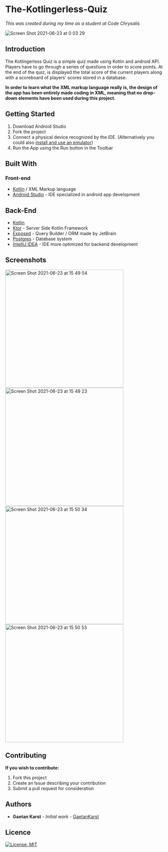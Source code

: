 # The-Kotlingerless-Quiz

*This was created during my time as a student at Code Chrysalis*

![Screen Shot 2021-06-23 at 0 03 29](https://user-images.githubusercontent.com/66731438/122949680-d1111b80-d3b6-11eb-90d0-e63e6b7fc456.png)

## Introduction

The Kotlingerless Quiz is a simple quiz made using Kotlin and android API. Players have to go through a series of questions in order to score points. 
At the end of the quiz, is displayed the total score of the current players along with a scoreboard of players' scores stored in a database. 

**In order to learn what the XML markup language really is, the design of the app has been entirely made coding in XML, meaning that no drop-down elements have been used during this project.**

## Getting Started

1. Download Android Studio
2. Fork the project
3. Connect a physical device recognized by the IDE. (Alternatively you could also [install and use an emulator](https://developer.android.com/studio/run/emulator))
4. Run the App using the Run button in the Toolbar

## Built With

### Front-end
* [Kotlin](https://kotlinlang.org/docs/home.html) / XML Markup language
* [Android Studio](https://developer.android.com/studio) - IDE specialized in android app development

## Back-End
* [Kotlin](https://kotlinlang.org/docs/home.html)
* [Ktor](https://ktor.io/) - Server Side Kotlin Framework
* [Exposed](https://github.com/JetBrains/Exposed) - Query Builder / ORM made by JetBrain
* [Postgres](https://www.postgresql.org/) - Database system
* [IntelliJ IDEA](https://www.jetbrains.com/idea/) - IDE more optimized for backend development

## Screenshots

<img width="373" alt="Screen Shot 2021-06-23 at 15 49 04" src="https://user-images.githubusercontent.com/66731438/123049736-dadc6280-d43a-11eb-8dcf-072ee442d390.png">
<img width="373" alt="Screen Shot 2021-06-23 at 15 49 23" src="https://user-images.githubusercontent.com/66731438/123049752-de6fe980-d43a-11eb-8b18-40ebed663e5d.png">
<img width="373" alt="Screen Shot 2021-06-23 at 15 50 34" src="https://user-images.githubusercontent.com/66731438/123049755-dfa11680-d43a-11eb-8422-23f7d5a92eb7.png">
<img width="373" alt="Screen Shot 2021-06-23 at 15 50 53" src="https://user-images.githubusercontent.com/66731438/123049757-e0d24380-d43a-11eb-9d4a-76e5c6174168.png">

## Contributing

**If you wish to contribute:**

1. Fork this project
2. Create an Issue describing your contribution
3. Submit a pull request for consideration

## Authors

- **Gaetan Karst** - _Initial work_ - [GaetanKarst](https://github.com/GaetanKarst)


## Licence

[![License: MIT](https://img.shields.io/badge/License-MIT-yellow.svg)](https://opensource.org/licenses/MIT)
